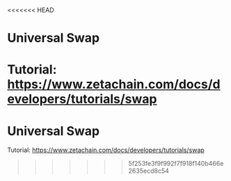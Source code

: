 <<<<<<< HEAD
# Universal Swap

Tutorial: https://www.zetachain.com/docs/developers/tutorials/swap
=======
# Universal Swap

Tutorial: https://www.zetachain.com/docs/developers/tutorials/swap
>>>>>>> 5f253fe3f9f992f7f918f140b466e2635ecd8c54
